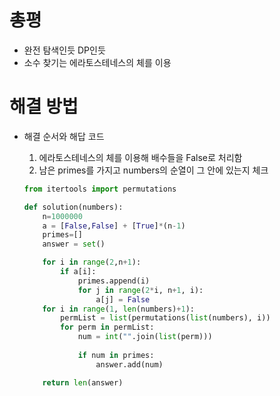 # 총평

- 완전 탐색인듯 DP인듯
- 소수 찾기는 에라토스테네스의 체를 이용

# 해결 방법

- 해결 순서와 해답 코드

  1. 에라토스테네스의 체를 이용해 배수들을 False로 처리함
  2. 남은 primes를 가지고 numbers의 순열이 그 안에 있는지 체크

  ```python
  from itertools import permutations
  
  def solution(numbers):
      n=1000000
      a = [False,False] + [True]*(n-1)
      primes=[]
      answer = set()
  
      for i in range(2,n+1):
          if a[i]:
              primes.append(i)
              for j in range(2*i, n+1, i):
                  a[j] = False
      for i in range(1, len(numbers)+1):
          permList = list(permutations(list(numbers), i))
          for perm in permList:
              num = int("".join(list(perm)))
              
              if num in primes:
                  answer.add(num)
  
      return len(answer)
  ```